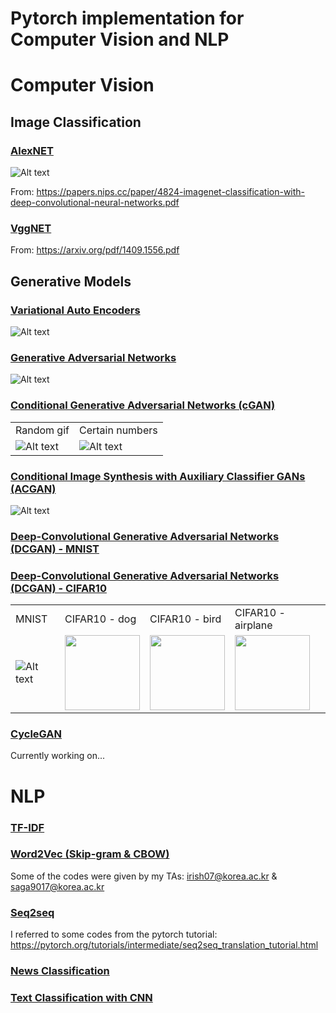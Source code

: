 Pytorch implementation for Computer Vision and NLP
===================================================


# Computer Vision

## Image Classification

### [AlexNET](https://github.com/leebebeto/pytorch-implementation/blob/master/Computer-Vision/image-classification/alexnet/main.py)

![Alt text](https://github.com/leebebeto/pytorch-implementation/blob/master/Computer-Vision/image-classification/alexnet/model-architecture.png)

From: https://papers.nips.cc/paper/4824-imagenet-classification-with-deep-convolutional-neural-networks.pdf

### [VggNET](https://github.com/leebebeto/pytorch-implementation/blob/master/Computer-Vision/image-classification/Vggnet/main.py)

<!-- ![Alt text](https://github.com/leebebeto/pytorch-implementation/blob/master/Computer-Vision/image-classification/Vggnet/model-architecture.png)
 -->
From: https://arxiv.org/pdf/1409.1556.pdf

## Generative Models

### [Variational Auto Encoders](https://github.com/leebebeto/pytorch-implementation/blob/master/Computer-Vision/generative-model/VAE/main.py)

![Alt text](https://github.com/leebebeto/pytorch-implementation/blob/master/Computer-Vision/generative-model/VAE/result.gif)

### [Generative Adversarial Networks](https://github.com/leebebeto/pytorch-implementation/blob/master/Computer-Vision/generative-model/GAN/main.py)

![Alt text](https://github.com/leebebeto/pytorch-implementation/blob/master/Computer-Vision/generative-model/GAN/result.gif)


### [Conditional Generative Adversarial Networks (cGAN)](https://github.com/leebebeto/pytorch-implementation/blob/master/Computer-Vision/generative-model/CGAN/main.py)

|   |   |
|---|---|
| Random gif | Certain numbers | 
| ![Alt text](https://github.com/leebebeto/pytorch-implementation/blob/master/Computer-Vision/generative-model/CGAN/result.gif) |  ![Alt text](https://github.com/leebebeto/pytorch-implementation/blob/master/Computer-Vision/generative-model/CGAN/final-test-image.png) |


### [Conditional Image Synthesis with Auxiliary Classifier GANs (ACGAN)](https://github.com/leebebeto/pytorch-implementation/blob/master/Computer-Vision/generative-model/ACGAN/main.py)

![Alt text](https://github.com/leebebeto/pytorch-implementation/blob/master/Computer-Vision/generative-model/ACGAN/result.gif) 



<!-- Condition: giving certain numbers as conditions -->



### [Deep-Convolutional Generative Adversarial Networks (DCGAN) - MNIST](https://github.com/leebebeto/pytorch-implementation/blob/master/Computer-Vision/generative-model/DCGAN/main_mnist.py)


### [Deep-Convolutional Generative Adversarial Networks (DCGAN) - CIFAR10](https://github.com/leebebeto/pytorch-implementation/blob/master/Computer-Vision/generative-model/DCGAN/main_cifar.py)


|   |   |   |   | 
|---|---|---|---|
|  MNIST  |  CIFAR10 - dog  |  CIFAR10 - bird  |  CIFAR10 - airplane  | 
| ![Alt text](https://github.com/leebebeto/pytorch-implementation/blob/master/Computer-Vision/generative-model/DCGAN/result.gif) |  <img src="https://github.com/leebebeto/pytorch-implementation/blob/master/Computer-Vision/generative-model/DCGAN/dog.png" width=120> |  <img src="https://github.com/leebebeto/pytorch-implementation/blob/master/Computer-Vision/generative-model/DCGAN/bird.png" width=120> | <img src="https://github.com/leebebeto/pytorch-implementation/blob/master/Computer-Vision/generative-model/DCGAN/airplane.png" width=120> |


### [CycleGAN](https://github.com/leebebeto/pytorch-implementation/blob/master/Computer-Vision/generative-model/CycleGAN/main.py)

Currently working on...

# NLP

### [TF-IDF](https://github.com/leebebeto/pytorch-implementation/blob/master/NLP/tf-idf/main.py)

### [Word2Vec (Skip-gram & CBOW)](https://github.com/leebebeto/pytorch-implementation/blob/master/NLP/word2vec(SG,CBOW)/main.py)

Some of the codes were given by my TAs: irish07@korea.ac.kr & saga9017@korea.ac.kr

### [Seq2seq](https://github.com/leebebeto/pytorch-implementation/blob/master/NLP/seq2seq/main.py)

I referred to some codes from the pytorch tutorial: https://pytorch.org/tutorials/intermediate/seq2seq_translation_tutorial.html

### [News Classification](https://github.com/leebebeto/pytorch-implementation/blob/master/NLP/news-classification/main.py)

### [Text Classification with CNN](https://github.com/leebebeto/pytorch-implementation/blob/master/NLP/text-classification-with-cnn/main.py)

